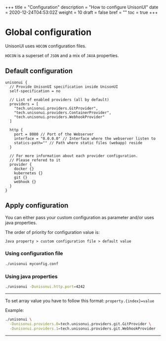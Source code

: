 +++
title = "Configuration"
description = "How to configure UnisonUI"
date = 2020-12-24T04:53:02Z
weight = 10
draft = false
bref = ""
toc = true
+++

# Global configuration

UnisonUI uses `HOCON` configuration files.

`HOCON` is a superset of `JSON` and a mix of `JAVA` properties.

## Default configuration

```hocon
unisonui {
  // Provide UnisonUI specification inside UnisonUI
  self-specification = no

  // List of enabled providers (all by default)
  providers = [
    "tech.unisonui.providers.GitProvider",
    "tech.unisonui.providers.ContainerProvider",
    "tech.unisonui.providers.WebhookProvider"
  ]

  http {
    port = 8080 // Port of the Webserver
    interface = "0.0.0.0" // Interface where the webserver listen to
    statics-path="" // Path where static files (webapp) reside
  }

  // For more information about each provider configuration.
  // Please refered to it
  provider {
    docker {}
    kubernetes {}
    git {}
    webhook {}
  }
}
```

## Apply configuration

You can either pass your custom configuration as parameter
and/or uses java properties.

The order of priority for configuration value is:

```
Java property > custom configuration file > default value
```

### Using configuration file

```sh
./unisonui myconfig.conf
```

### Using java properties

```sh
./unisonui -Dunisonui.http.port=4242
```

-----
To set array value you have to follow this format: `property.{index}=value`

Example:

```sh
./unisonui \
  -Dunisonui.providers.0=tech.unisonui.providers.git.GitProvider \
  -Dunisonui.providers.1=tech.unisonui.providers.git.WebhookProvider
```

-----
